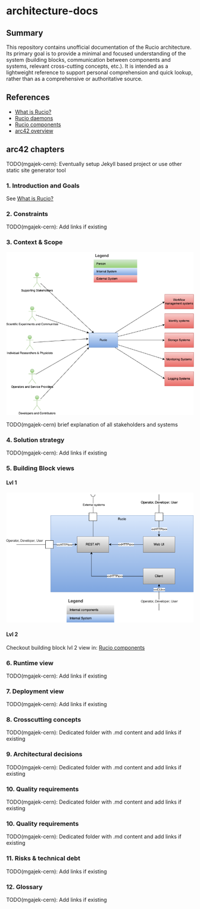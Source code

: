# architecture-docs

## Summary

This repository contains unofficial documentation of the Rucio architecture.
Its primary goal is to provide a minimal and focused understanding of the system (building blocks, communication between components and systems, relevant cross-cutting concepts, etc.). It is intended as a lightweight reference to support personal comprehension and quick lookup, rather than as a comprehensive or authoritative source.

## References

- [What is Rucio?](https://rucio.github.io/documentation/started/what_is_rucio)
- [Rucio daemons](https://rucio.github.io/documentation/started/main_components/daemons)
- [Rucio components](https://rucio.github.io/documentation/developer/project_structure)
- [arc42 overview](https://arc42.org/overview)

## arc42 chapters

TODO(mgajek-cern): Eventually setup Jekyll based project or use other static site generator tool 

### 1. Introduction and Goals

See [What is Rucio?](https://rucio.github.io/documentation/started/what_is_rucio)

### 2. Constraints

TODO(mgajek-cern): Add links if existing

### 3. Context & Scope

![Context View](./diagrams/Context%20View.png)

TODO(mgajek-cern) brief explanation of all stakeholders and systems

### 4. Solution strategy

TODO(mgajek-cern): Add links if existing

### 5. Building Block views

#### Lvl 1

![Building Block Lvl 1 View](./diagrams/Building%20Block%20Lvl%201%20View.png)

#### Lvl 2

Checkout building block lvl 2 view in: [Rucio components](https://rucio.github.io/documentation/developer/project_structure)

### 6. Runtime view

TODO(mgajek-cern): Add links if existing

### 7. Deployment view

TODO(mgajek-cern): Add links if existing

### 8. Crosscutting concepts

TODO(mgajek-cern): Dedicated folder with .md content and add links if existing

### 9. Architectural decisions

TODO(mgajek-cern): Dedicated folder with .md content and add links if existing

### 10. Quality requirements

TODO(mgajek-cern): Dedicated folder with .md content and add links if existing

### 10. Quality requirements

TODO(mgajek-cern): Dedicated folder with .md content and add links if existing

### 11. Risks & technical debt

TODO(mgajek-cern): Add links if existing

### 12. Glossary

TODO(mgajek-cern): Add links if existing

